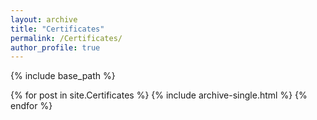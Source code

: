 ```yaml
---
layout: archive
title: "Certificates"
permalink: /Certificates/
author_profile: true
---
```


{% include base_path %}


{% for post in site.Certificates %}
  {% include archive-single.html %}
{% endfor %}
